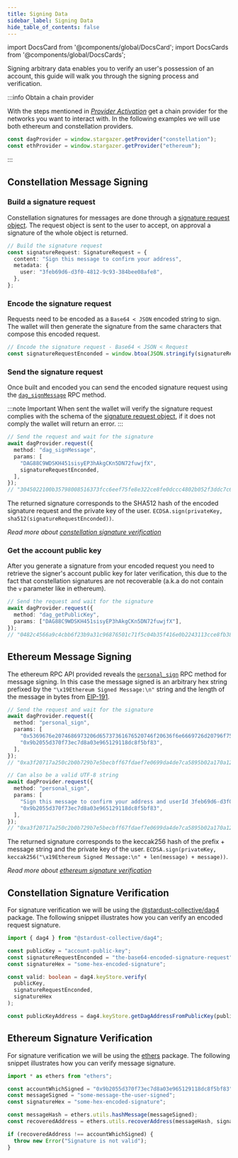 ```yaml
---
title: Signing Data
sidebar_label: Signing Data
hide_table_of_contents: false
---
```


import DocsCard from '@components/global/DocsCard';
import DocsCards from '@components/global/DocsCards';

<head>
  <meta
    name="description"
    content="Signing arbitrary data enables you to verify an user's possession of an account, this guide will walk you through the signing process and verification."
  />
</head>

<intro-end />

Signing arbitrary data enables you to verify an user's possession of an account, this guide will walk you through the signing process and verification.

:::info Obtain a chain provider

With the steps mentioned in _[Provider Activation](./providerActivation.md#obtain-a-chainprovider)_ get a chain provider for the networks you want to interact with. In the following examples we will use both ethereum and constellation providers.

```typescript title="TypeScript"
const dagProvider = window.stargazer.getProvider("constellation");
const ethProvider = window.stargazer.getProvider("ethereum");
```

:::

## Constellation Message Signing

### Build a signature request

Constellation signatures for messages are done through a [signature request object](../APIReference/constellationRPCAPI.md#tst-signaturerequest). The request object is sent to the user to accept, on approval a signature of the whole object is returned.

```typescript title="TypeScript"
// Build the signature request
const signatureRequest: SignatureRequest = {
  content: "Sign this message to confirm your address",
  metadata: {
    user: "3feb69d6-d3f0-4812-9c93-384bee08afe8",
  },
};
```

### Encode the signature request

Requests need to be encoded as a `Base64 < JSON` encoded string to sign. The wallet will then generate the signature from the same characters that compose this encoded request.

```typescript title="TypeScript"
// Encode the signature request - Base64 < JSON < Request
const signatureRequestEnconded = window.btoa(JSON.stringify(signatureRequest));
```

### Send the signature request

Once built and encoded you can send the encoded signature request using the [`dag_signMessage`](../APIReference/constellationRPCAPI.md#dagsignmessage) RPC method.

:::note Important
When sent the wallet will verify the signature request complies with the schema of the [signature request object](../APIReference/constellationRPCAPI.md#tst-signaturerequest), if it does not comply the wallet will return an error.
:::

```typescript title="TypeScript"
// Send the request and wait for the signature
await dagProvider.request({
  method: "dag_signMessage",
  params: [
    "DAG88C9WDSKH451sisyEP3hAkgCKn5DN72fuwjfX",
    signatureRequestEnconded,
  ],
});
// "3045022100b35798008516373fcc6eef75fe8e322ce8fe0dccc4802b052f3ddc7c6b5dc2900220154cac1e4f3e7d9a64f4ed9d2a518221b273fe782f037a5842725054f1c62280"
```

The returned signature corresponds to the SHA512 hash of the encoded signature request and the private key of the user.
`ECDSA.sign(privateKey, sha512(signatureRequestEnconded))`.

_Read more about [constellation signature verification](#constellation-signature-verification)_

### Get the account public key

After you generate a signature from your encoded request you need to retrieve the signer's account public key for later verification, this due to the fact that constellation signatures are not recoverable (a.k.a do not contain the `v` parameter like in ethereum).

```typescript title="TypeScript"
// Send the request and wait for the signature
await dagProvider.request({
  method: "dag_getPublicKey",
  params: ["DAG88C9WDSKH451sisyEP3hAkgCKn5DN72fuwjfX"],
});
// "0482c4566a9c4cbb6f23b9a31c96876501c71f5c04b35f416e0b2243113cce8fb386a2db0b3881d1c908d33465748b948649165a6705904120238999eed6eed1f4"
```

## Ethereum Message Signing

The ethereum RPC API provided reveals the [`personal_sign`](../APIReference/ethereumRPCAPI.md#personal_sign) RPC method for message signing. In this case the message signed is an arbitrary hex string prefixed by the `"\x19Ethereum Signed Message:\n"` string and the length of the message in bytes from [EIP-191](https://eips.ethereum.org/EIPS/eip-191#specification).

```typescript title="TypeScript"
// Send the request and wait for the signature
await dagProvider.request({
  method: "personal_sign",
  params: [
    "0x5369676e2074686973206d65737361676520746f20636f6e6669726d20796f7572206164647265737320616e64207573657249642033666562363964362d643366302d343831322d396339332d333834626565303861666538",
    "0x9b2055d370f73ec7d8a03e965129118dc8f5bf83",
  ],
});
// "0xa3f20717a250c2b0b729b7e5becbff67fdaef7e0699da4de7ca5895b02a170a12d887fd3b17bfdce3481f10bea41f45ba9f709d39ce8325427b57afcfc994cee1b"

// Can also be a valid UTF-8 string
await dagProvider.request({
  method: "personal_sign",
  params: [
    "Sign this message to confirm your address and userId 3feb69d6-d3f0-4812-9c93-384bee08afe8",
    "0x9b2055d370f73ec7d8a03e965129118dc8f5bf83",
  ],
});
// "0xa3f20717a250c2b0b729b7e5becbff67fdaef7e0699da4de7ca5895b02a170a12d887fd3b17bfdce3481f10bea41f45ba9f709d39ce8325427b57afcfc994cee1b"
```

The returned signature corresponds to the keccak256 hash of the prefix + message string and the private key of the user.
`ECDSA.sign(privateKey, keccak256("\x19Ethereum Signed Message:\n" + len(message) + message))`.

_Read more about [ethereum signature verification](#ethereum-signature-verification)_

## Constellation Signature Verification

For signature verification we will be using the [@stardust-collective/dag4](https://www.npmjs.com/package/@stardust-collective/dag4) package. The following snippet illustrates how you can verify an encoded request signature.

```typescript title="TypeScript"
import { dag4 } from "@stardust-collective/dag4";

const publicKey = "account-public-key";
const signatureRequestEnconded = "the-base64-encoded-signature-request";
const signatureHex = "some-hex-encoded-signature";

const valid: boolean = dag4.keyStore.verify(
  publicKey,
  signatureRequestEnconded,
  signatureHex
);

const publicKeyAddress = dag4.keyStore.getDagAddressFromPublicKey(publicKey);
```

## Ethereum Signature Verification

For signature verification we will be using the [ethers](http://www.npmjs.com/package/ethers) package. The following snippet illustrates how you can verify message signature.

```typescript title="TypeScript"
import * as ethers from "ethers";

const accountWhichSigned = "0x9b2055d370f73ec7d8a03e965129118dc8f5bf83";
const messageSigned = "some-message-the-user-signed";
const signatureHex = "some-hex-encoded-signature";

const messageHash = ethers.utils.hashMessage(messageSigned);
const recoveredAddress = ethers.utils.recoverAddress(messageHash, signatureHex);

if (recoveredAddress !== accountWhichSigned) {
  throw new Error("Signature is not valid");
}
```
